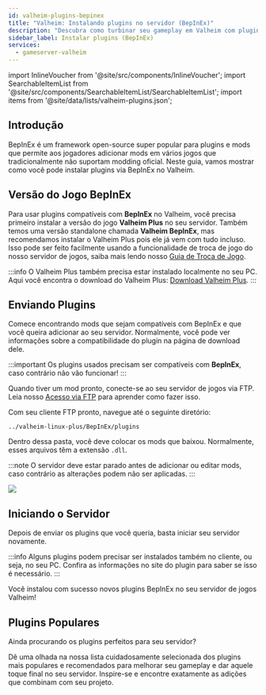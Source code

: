 ```yaml
---
id: valheim-plugins-bepinex
title: "Valheim: Instalando plugins no servidor (BepInEx)"
description: "Descubra como turbinar seu gameplay em Valheim com plugins BepInEx e desbloqueie novas possibilidades de modding → Saiba mais agora"
sidebar_label: Instalar plugins (BepInEx)
services:
  - gameserver-valheim
---
```


import InlineVoucher from '@site/src/components/InlineVoucher';
import SearchableItemList from '@site/src/components/SearchableItemList/SearchableItemList';
import items from '@site/data/lists/valheim-plugins.json';

## Introdução
BepInEx é um framework open-source super popular para plugins e mods que permite aos jogadores adicionar mods em vários jogos que tradicionalmente não suportam modding oficial. Neste guia, vamos mostrar como você pode instalar plugins via BepInEx no Valheim.

<InlineVoucher />

## Versão do Jogo BepInEx

Para usar plugins compatíveis com **BepInEx** no Valheim, você precisa primeiro instalar a versão do jogo **Valheim Plus** no seu servidor. Também temos uma versão standalone chamada **Valheim BepInEx**, mas recomendamos instalar o Valheim Plus pois ele já vem com tudo incluso. Isso pode ser feito facilmente usando a funcionalidade de troca de jogo do nosso servidor de jogos, saiba mais lendo nosso [Guia de Troca de Jogo](gameserver-gameswitch.md).

:::info
O Valheim Plus também precisa estar instalado localmente no seu PC. Aqui você encontra o download do Valheim Plus: [Download Valheim Plus](https://www.nexusmods.com/valheim/mods/4).
:::

## Enviando Plugins

Comece encontrando mods que sejam compatíveis com BepInEx e que você queira adicionar ao seu servidor. Normalmente, você pode ver informações sobre a compatibilidade do plugin na página de download dele.

:::important
Os plugins usados precisam ser compatíveis com **BepInEx**, caso contrário não vão funcionar!
:::

Quando tiver um mod pronto, conecte-se ao seu servidor de jogos via FTP. Leia nosso [Acesso via FTP](gameserver-ftpaccess.md) para aprender como fazer isso.

Com seu cliente FTP pronto, navegue até o seguinte diretório:
```
../valheim-linux-plus/BepInEx/plugins
```

Dentro dessa pasta, você deve colocar os mods que baixou. Normalmente, esses arquivos têm a extensão `.dll`.

:::note
O servidor deve estar parado antes de adicionar ou editar mods, caso contrário as alterações podem não ser aplicadas.
:::

![](https://screensaver01.zap-hosting.com/index.php/s/d8gTeFiGXTsxHwz/preview)

## Iniciando o Servidor

Depois de enviar os plugins que você queria, basta iniciar seu servidor novamente.

:::info
Alguns plugins podem precisar ser instalados também no cliente, ou seja, no seu PC. Confira as informações no site do plugin para saber se isso é necessário.
:::

Você instalou com sucesso novos plugins BepInEx no seu servidor de jogos Valheim!

## Plugins Populares

Ainda procurando os plugins perfeitos para seu servidor?

Dê uma olhada na nossa lista cuidadosamente selecionada dos plugins mais populares e recomendados para melhorar seu gameplay e dar aquele toque final no seu servidor. Inspire-se e encontre exatamente as adições que combinam com seu projeto.

<SearchableItemList items={items} />

<InlineVoucher />